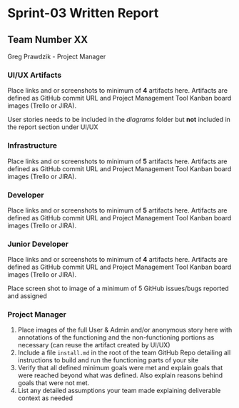 # Sprint-03 Written Report

## Team Number XX

Greg Prawdzik - Project Manager

### UI/UX Artifacts

Place links and or screenshots to minimum of **4** artifacts here. Artifacts are defined as GitHub commit URL and Project Management Tool Kanban board images (Trello or JIRA).

User stories needs to be included in the *diagrams* folder but **not** included in the report section under UI/UX

### Infrastructure

Place links and or screenshots to minimum of **5** artifacts here. Artifacts are defined as GitHub commit URL and Project Management Tool Kanban board images (Trello or JIRA).

### Developer

Place links and or screenshots to minimum of **5** artifacts here. Artifacts are defined as GitHub commit URL and Project Management Tool Kanban board images (Trello or JIRA).

### Junior Developer

Place links and or screenshots to minimum of **4** artifacts here.  Artifacts are defined as GitHub commit URL and Project Management Tool Kanban board images (Trello or JIRA).

Place screen shot to image of a minimum of 5 GitHub issues/bugs reported and assigned

### Project Manager

1. Place images of the full User & Admin and/or anonymous story here with annotations of the functioning and the non-functioning portions as necessary (can reuse the artifact created by UI/UX)
1. Include a file  ```install.md``` in the root of the team GitHub Repo detailing all instructions to build and run the functioning parts of your site
1. Verify that all defined minimum goals were met and explain goals that were reached beyond what was defined.  Also explain reasons behind goals that were not met.
1. List any detailed assumptions your team made explaining deliverable context as needed
